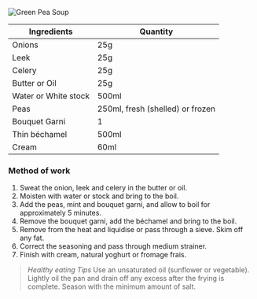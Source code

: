 ![Green Pea Soup](resource:assets/images/stocksoupssauces/greenpeasoup.png)

| Ingredients          | Quantity               |
|----------------------|------------------------|
| Onions               | 25g                    |
| Leek                 | 25g                    |
| Celery               | 25g                    |
| Butter or Oil        | 25g                    |
| Water or White stock | 500ml                  |
| Peas                 | 250ml, fresh (shelled) or frozen |
| Bouquet Garni        | 1                      |
| Thin béchamel        | 500ml                  |
| Cream                | 60ml                   |

### **Method of work**
1. Sweat the onion, leek and celery in the butter or oil.
2. Moisten with water or stock and bring to the boil.
3. Add the peas, mint and bouquet garni, and allow
to boil for approximately 5 minutes.
4. Remove the bouquet garni, add the béchamel
and bring to the boil.
5. Remove from the heat and liquidise or pass
through a sieve. Skim off any fat.
6. Correct the seasoning and pass through medium
strainer.
7. Finish with cream, natural yoghurt or fromage
frais.

>*Healthy eating Tips*
>Use an unsaturated oil (sunflower or vegetable).
Lightly oil the pan and drain off any excess after the
frying is complete.
>Season with the minimum amount of salt.